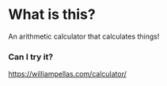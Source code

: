 # What is this?

An arithmetic calculator that calculates things!

### Can I try it?

https://williampellas.com/calculator/

